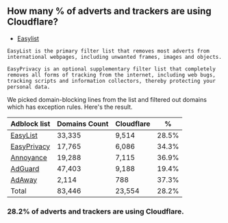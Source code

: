 ## How many % of adverts and trackers are using Cloudflare?


- [Easylist](https://web.archive.org/web/20210516110248/https://easylist.to/)
```
EasyList is the primary filter list that removes most adverts from international webpages, including unwanted frames, images and objects.

EasyPrivacy is an optional supplementary filter list that completely removes all forms of tracking from the internet, including web bugs, tracking scripts and information collectors, thereby protecting your personal data.
```


We picked domain-blocking lines from the list and filtered out domains which has exception rules.
Here's the result.


| Adblock list | Domains Count | Cloudflare | % |
| --- | --- | --- | --- |
| [EasyList](https://easylist.to/easylist/easylist.txt) | 33,335 | 9,514 | 28.5% |
| [EasyPrivacy](https://easylist.to/easylist/easyprivacy.txt) | 17,765 | 6,086 | 34.3% |
| [Annoyance](https://secure.fanboy.co.nz/fanboy-annoyance.txt) | 19,288 | 7,115 | 36.9% |
| [AdGuard](https://adguardteam.github.io/AdGuardSDNSFilter/Filters/filter.txt) | 47,403 | 9,188 | 19.4% |
| [AdAway](https://raw.githubusercontent.com/AdAway/adaway.github.io/master/hosts.txt) | 2,114 | 788 | 37.3% |
| Total | 83,446 | 23,554 | 28.2% |


### 28.2% of adverts and trackers are using Cloudflare.